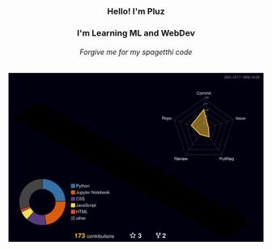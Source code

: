 

<h3 align="center">Hello! I'm Pluz</h3>

<h3 align="center">I'm Learning ML and WebDev </h3>
<h6 align="center"> Forgive me for my spagetthi code</h6>

<!-- <a href="https://github.com/JaeSeoKim/badge42"><img src="https://badge42.vercel.app/api/v2/cl9a1vfoe01040gkwzxgwkdv9/stats?cursusId=3&coalitionId=undefined" alt="nphuttip's 42 stats" /></a>
<h1>Github Stats:chart_with_upwards_trend:</h1> -->


![](./profile-3d-contrib/profile-night-rainbow.svg)


